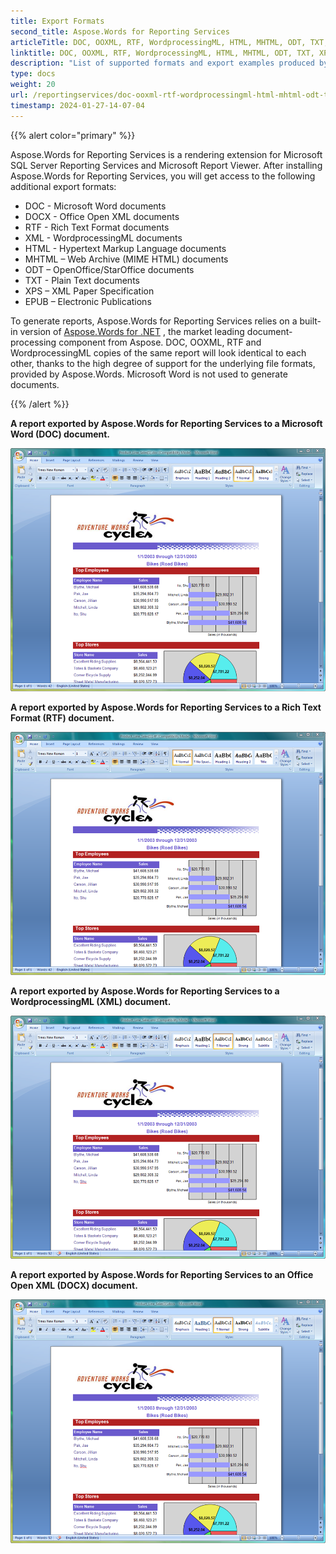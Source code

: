 ```yaml
---
title: Export Formats
second_title: Aspose.Words for Reporting Services
articleTitle: DOC, OOXML, RTF, WordprocessingML, HTML, MHTML, ODT, TXT, XPS and EPUB Export
linktitle: DOC, OOXML, RTF, WordprocessingML, HTML, MHTML, ODT, TXT, XPS and EPUB Export
description: "List of supported formats and export examples produced by the Aspose.Words for Reporting Services."
type: docs
weight: 20
url: /reportingservices/doc-ooxml-rtf-wordprocessingml-html-mhtml-odt-txt-xps-and-epub-export/
timestamp: 2024-01-27-14-07-04
---
```


{{% alert color="primary" %}}

Aspose.Words for Reporting Services is a rendering extension for Microsoft SQL Server Reporting Services and Microsoft Report Viewer. After installing Aspose.Words for Reporting Services, you will get access to the following additional export formats:

- DOC - Microsoft Word documents
- DOCX - Office Open XML documents
- RTF - Rich Text Format documents
- XML - WordprocessingML documents
- HTML - Hypertext Markup Language documents
- MHTML – Web Archive (MIME HTML) documents
- ODT – OpenOffice/StarOffice documents
- TXT - Plain Text documents
- XPS – XML Paper Specification
- EPUB – Electronic Publications

To generate reports, Aspose.Words for Reporting Services relies on a built-in version of [Aspose.Words for .NET](https://products.aspose.com/words/net/) , the market leading document-processing component from Aspose. DOC, OOXML, RTF and WordprocessingML copies of the same report will look identical to each other, thanks to the high degree of support for the underlying file formats, provided by Aspose.Words. Microsoft Word is not used to generate documents.

{{% /alert %}}

**A report exported by Aspose.Words for Reporting Services to a Microsoft Word (DOC) document.**

![todo:image_alt_text](doc-ooxml-rtf-wordprocessingml-html-mhtml-odt-txt-xps-and-epub-export-1.png)




**A report exported by Aspose.Words for Reporting Services to a Rich Text Format (RTF) document.**

![todo:image_alt_text](doc-ooxml-rtf-wordprocessingml-html-mhtml-odt-txt-xps-and-epub-export-2.png)




**A report exported by Aspose.Words for Reporting Services to a WordprocessingML (XML) document.**

![todo:image_alt_text](doc-ooxml-rtf-wordprocessingml-html-mhtml-odt-txt-xps-and-epub-export-3.png)




**A report exported by Aspose.Words for Reporting Services to an Office Open XML (DOCX) document.**

![todo:image_alt_text](doc-ooxml-rtf-wordprocessingml-html-mhtml-odt-txt-xps-and-epub-export-4.png)
